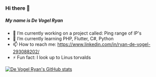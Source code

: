 ### Hi there 👋
##### My name is De Vogel Ryan


- 🔭 I’m currently working on a project called: Ping range of IP's
- 🌱 I’m currently learning PHP, Flutter, C#, Python
- 📫 How to reach me: https://www.linkedin.com/in/ryan-de-vogel-293088202/
- ⚡ Fun fact: I look up to Linus torvalds

[![De Vogel Ryan's GitHub stats](https://github-readme-stats.vercel.app/api?username=DeVogelRyan)](https://github.com/DeVogelRyan/github-readme-stats)


